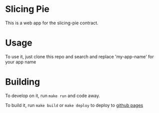 # Slicing Pie

This is a web app for the slicing-pie contract.



# Usage

To use it, just clone this repo and search and replace 'my-app-name' for your app name

# Building

To develop on it, run `make run` and code away.

To build it, run `make build` or `make deploy` to deploy to [github pages](https://www.okupter.com/blog/deploy-sveltekit-website-to-github-pages)

